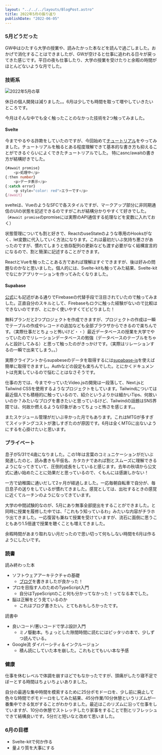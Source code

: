 ```yaml
---
layout: "../../../layouts/BlogPost.astro"
title: 2022年5月の振り返り
publishDate: "2022-06-05"
---
```


### 5月どうだった
GW中はひたすら大学の授業や、読みたかった本などを読んで過ごしました。おかげで消化することはできましたが、GWが空けると仕事に追われる日々が戻ってきた感じです。平日の夜も仕事したり、大学の授業を受けたりと余暇の時間がほとんどないような月でした。


### 技術系

![2022年5月の草](/images/2022605_github.png)

休日の個人開発は減りました。。6月は少しでも時間を取って増やしていきたいところです。

今月はそんな中でも全く触ったことのなかった技術を2つ触ってみました。

#### Svelte

今までやるやる詐欺をしていたのですが、今回始めて[チュートリアル](https://svelte.dev/tutorial/basics)をやってみました。チュートリアルを触るとある程度理解できて基本的な書き方も抑えることができるぐらいによくできたチュートリアルでした。
特にasnc/awaitの書き方が結構好きでした。

```ts
{#await promise}
	<p>処理中</p>
{:then number}
	<p>データ表示</p>
{:catch error}
	<p style="color: red">エラーです</p>
{/await}

```

svelteは、VueのようなSFCで各スタイルですが、マークアップ部分に非同期通信のUIの状態を記述できるのですがこれが結構分かりやすくて好きでした。（`#await promise`のpromiseには実際のAPI通信する処理などを変数に入れておく）

状態管理についても割と好きで、ReactのuseStateのような専用のHooksがなく、let変数に代入していく方法になります。これは最初だいぶ気持ち悪さがあったのですが、慣れてしまうと依存配列の更新なども渡す必要がなく結構宣言的になるので、割と簡潔に記述することができます。

ReactとVueを触ったことある方であれば理解はすぐできますが、後は好みの問題なのかなと思いました。個人的には、Svelte-kitも触ってみた結果、Svelte-kitでなにかアプリケーションを作ってみたくなりました。

#### Supabase

[公式](https://supabase.com/)にも記述がある通りでFirebaseの代替手段で注目されていたので触ってみました。正直自分のスキルとして、Firebaseもロクに触った経験がないので比較はできないのですが、とにかく使いやすくてビビりました！

無料プランだと2つプロジェクトを作成できますが、プロジェクトの作成は一瞬でテーブルの作成やレコードの追加なども全部ブラウザからできるので楽ちんです。（実際仕事だとちょっと怖いけど・・）最近データベースの授業を大学でやっていたのでリレーションデータベースの勉強（データベースのテーブルをちゃんと設計してみる）と思って触ったのがきっかけです。（実際はリレーションするの一瞬で出来てしまう。。）

実際クライアントからsupabeseのデータを取得するには[supabase-js](https://github.com/supabase/supabase-js)を使えば簡単に取得できますし。Authなどの設定も楽ちんでした。とにかくドキュメントは充実しているので悩むことはなさそうです。

仕事の方では、今までやっていたVideo.jsの開発は一段落して、Next.jsとTailwind CSSを使用するようなプロジェクトをしています。Tailwindについては最近個人でも積極的に触っているので、紹介というよりかは細かいTips、何故いいのか？みたいなブログを書きたいと思っているけど、Tailwindの話題はSNS界隈では、何故か燃えるような印象があってちょっと怖さを感じます。。

またスケジュール管理がだいぶ辛かった月でもあります。これはMTGが多すぎてスイッチングコストが激しすぎたのが原因です。6月は全くMTGに出ないようにするを心掛けたいと思います。


### プライベート

息子が5/31で4歳になりました。この1年は言葉のコミュニケーションがだいぶ発達したのと、読み書きも平仮名、カタカナであれば割とスムーズに理解できるようになってきていて、圧倒的成長をしていると感じます。去年の秋頃から公文式に通い始めたことに効果だと思っているので、くもんには感謝しかない！　

一方で幼稚園に通いだして2ヶ月が経過しました。一応毎朝自転車で自分が、毎日息子の送りをしているが慣れてきました。感覚としては、出社するときの感覚に近くてルーチンのようになってきています。

大学の中間試験的なのが、5月にあり無事全部提出をすることができました。と同時に授業を履修した中では、「これもう知っているわ」みたいな内容がチラホラ出てきました。一応復習も兼ねて授業を受けていますが、流石に面倒に思うこともあり1.5倍速で授業を聴くことも増えてきました。

余暇時間があまり取れない月だったので思い切って何もしない時間を6月は作るようにしたいです。

### 読書

読み終わった本
- ソフトウェアアーキテクチャの基礎
  - [ブログ](http://localhost:8000/blog/2022/0509/)を書きましたが良かった！
- プロを目指す人のためのTypeScript入門
  - 自分はTypeScriptのこと何も分かってなかった！ってなる本でした。
- 脳は正解をどう見ているのか
  - これはブログ書きたい。とてもおもしろかったです。

読書中

- 良いコード/悪いコードで学ぶ設計入門
  - ミノ駆動本。ちょっとした隙間時間に読むにはピッタリの本で、少しずつ読んでいる。
- Google流 ダイバーシティ＆インクルージョン
  - 積ん読にしていた本を崩した。これもとてもいい本な予感


### 健康

仕事を休むレベルで体調を崩すほどでもなかったですが、頭痛がしたり寝不足でぼーとする時間はちょいちょいありました。

自分の最適な集中時間を模索するために25分ポモドーロを、少し前に廃止して色々な時間でポモドーロをしてみた結果、45分作業/10分休憩というリズムが一番集中できる気がすることがわかりました。最近はこのリズムに沿って仕事をしていますが、10分の休憩でストレッチしたり家事をすることで割とリフレッシュできて結構良いです。5分だと短いなと改めて思いました。


### 6月の目標
- Svelte-kitで何か作る
- 量より質を大事にする
